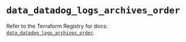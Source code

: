# `data_datadog_logs_archives_order`

Refer to the Terraform Registry for docs: [`data_datadog_logs_archives_order`](https://registry.terraform.io/providers/datadog/datadog/3.51.0/docs/data-sources/logs_archives_order).
